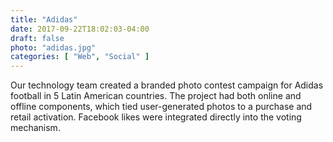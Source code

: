 ```yaml
---
title: "Adidas"
date: 2017-09-22T18:02:03-04:00
draft: false
photo: "adidas.jpg"
categories: [ "Web", "Social" ]
---
```


Our technology team created a branded photo contest campaign for Adidas football in 5 Latin American countries. The project had both online and offline components, which tied user-generated photos to a purchase and retail activation. Facebook likes were integrated directly into the voting mechanism.